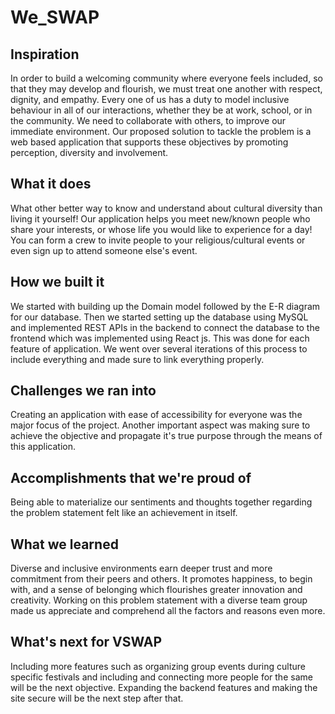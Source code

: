 # We_SWAP

## Inspiration

In order to build a welcoming community where everyone feels included, so that they may develop and flourish, we must treat one another with respect, dignity, and empathy. Every one of us has a duty to model inclusive behaviour in all of our interactions, whether they be at work, school, or in the community. We need to collaborate with others, to improve our immediate environment. Our proposed solution to tackle the problem is a web based application that supports these objectives by promoting perception, diversity and involvement.

## What it does

What other better way to know and understand about cultural diversity than living it yourself! Our application helps you meet new/known people who share your interests, or whose life you would like to experience for a day! You can form a crew to invite people to your religious/cultural events or even sign up to attend someone else's event. 
 
## How we built it

We started with building up the Domain model followed by the E-R diagram for our database. Then we started setting up the database using MySQL and implemented REST APIs in the backend to connect the database to the frontend which was implemented using React js. This was done for each feature of application. We went over several iterations of this process to include everything and made sure to link everything properly. 

## Challenges we ran into

Creating an application with ease of accessibility for everyone was the major focus of the project. Another important aspect was making sure to achieve the objective and propagate it's true purpose through the means of this application. 

## Accomplishments that we're proud of

Being able to materialize our sentiments and thoughts together regarding the problem statement felt like an achievement in itself.

## What we learned

Diverse and inclusive environments earn deeper trust and more commitment from their peers and others. It promotes happiness, to begin with, and a sense of belonging which flourishes greater innovation and creativity. Working on this problem statement with a diverse team group made us appreciate and comprehend all the factors and reasons even more. 

## What's next for VSWAP

Including more features such as organizing group events during culture specific festivals and including and connecting more people for the same will be the next objective. Expanding the backend features and making the site secure will be the next step after that.
